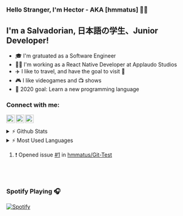### Hello Stranger, I'm Hector - AKA [hmmatus] 🙋‍♂️

## I'm a Salvadorian, 日本語の学生、Junior Developer!

- 🎓 I'm gratuated as a Software Engineer
- 🧑‍💼 I'm working as a React Native Developer at Applaudo Studios
- ✈️ I like to travel, and have the goal to visit 🗾
- 🎮 I like videogames and 📺 shows
- 🥅 2020 goal: Learn a new programming language

### Connect with me:

[<img align="left" alt="hmmatus" width="22px" src="https://cdn.jsdelivr.net/npm/simple-icons@3.12.0/icons/twitter.svg"/>][twitter]
[<img align="left" alt="hmmatus" width="22px" src="https://cdn.jsdelivr.net/npm/simple-icons@3.12.0/icons/linkedin.svg"/>][linkedin]
[<img align="left" alt="hmmatus" width="22px" src="https://cdn.jsdelivr.net/npm/simple-icons@3.12.0/icons/instagram.svg"/>][instagram]

<br/>
<br/>

<details>
  <summary>⚡ Github Stats</summary>
  <img align="left" alt="hmmatus" src="https://github-readme-stats.hmmatus.vercel.app/api?username=hmmatus&show_icons=true&hide_border=true"/>
  <br/>
  <br/>
</details>


<details>
  <summary>⚡ Most Used Languages</summary>
  <img align="left" alt="hmmatus" src="https://github-readme-stats.hmmatus.vercel.app/api/top-langs/?username=hmmatus"/>
  <br/>
  <br/>
</details>


<!--START_SECTION:activity-->
1. ❗️ Opened issue [#1](https://github.com/hmmatus/Git-Test/issues/1) in [hmmatus/Git-Test](https://github.com/hmmatus/Git-Test)
<!--END_SECTION:activity-->

<br/>
<br/>

### Spotify Playing 🎧
[![Spotify](https://spotify-now-playing-opal-sigma.vercel.app/api/spotify)](https://open.spotify.com/user/5vnz7rsrz3whf8upztwnjsxo7)


[twitter]: https://twitter.com/HManrique_Matus
[instagram]: https://www.instagram.com/hm_matus/
[linkedin]: https://www.linkedin.com/in/manrique-matus-3478a1175/